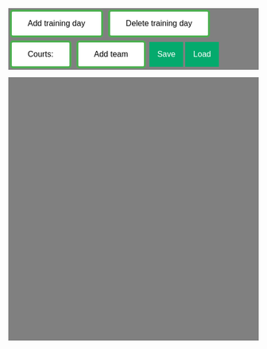 <section id="list" style="background-color: gray;">
    <div class="layout" id="Menu">
        <button class="button" id="add training day">Add training day</button>
        <button class="button" id="delete training day">Delete training day</button>
        <button class="button" id="set number courts">Courts:</button>
        <button class="button" id="add team">Add team</button>
        <button class="saveLoadButton" id="save button">Save</button>
        <div class = "dropdown">
            <button class="saveLoadButton" id="load button">Load</button>
            <div class="dropdown-content" id="load-dropdown">

            </div>
        </div>
        <button class="saveLoadButton" id="done button">Done</button>
    </div>
    <div class="layout" id="Menu2" style="display: none;">

        <div class = "dropdownclick">
            <button class="saveLoadButton" id="create team clash button">Create Team Clash</button>
            <div class="dropdownclick-content" id="load create team clash dropdown">

            </div>
        </div>

        <div class = "dropdown">
            <button class="saveLoadButton" id="team clash button">Team Clashes</button>
            <div class="dropdown-content" id="load team clash dropdown">

            </div>
        </div>

        <div class = "dropdownclick">
            <button class="saveLoadButton" id="create time clash button">Create Timeslot Clash</button>
            <div class="dropdownclick-content" id="load create time clash dropdown">

            </div>
        </div>

        <div class = "dropdown">
            <button class="saveLoadButton" id="time clash button">Timeslot Clashes</button>
            <div class="dropdown-content" id="load time clash dropdown">

            </div>
        </div>

        
        <button class="saveLoadButton" id="save2 button">Save</button>
        <div class = "dropdown">
            <button class="saveLoadButton" id="load2 button">Load</button>
            <div class="dropdown-content" id="load2-dropdown">

            </div>
        </div>
        <button class="saveLoadButton" id="done2 button">Done</button>
    </div>
    <div class="layout" id="Menu3" style="display: none;">
        <button class="saveLoadButton" id="lock button">lock</button>
        <button class="saveLoadButton" id="unlock button">unlock</button>
        <button class="button" id="score button" style="float: right; padding: 4px 4px">Score:<br> 85</button>
    </div>
</section>

<div class="grid-container" id="grid">
    
</div>

<script>

startCourtColor = '#c5c5c5';
document.body.style.backgroundColor = "black";

var numberOfDays = 0;
var numberOfCourts = 3;
var draggingOver = null;
var courtNumber = 0;
var currentSchedule;
var justSaved = false;
var teamClashList = [];
var timeClashList = [];
var clickToLock = false;
var clickToUnlock = false;

setupMenu1Buttons();
setupLoadSchedule();
window.onresize = windowResize;

function evaluateScore() {
    var score = 0;
    
    for (let i = 0; i < teamClashList.length; i++){
        var teamClash = teamClashList[i];
        
        for (let j = 0; j < timeClashList.length; j++){
            var timeClash = timeClashList[j];
            score -= clashEval(teamClash, timeClash);
        }
    }

    score -= 100*sameDayTrainingCheck();

    document.getElementById('score button').innerHTML = "Score: <br>" + score;

}

function sameDayTrainingCheck(){
    var days = document.getElementsByClassName('divDay');
    var clashCounter = 0;
    for (i = 0; i < days.length; i++){
        var teamNameList = [];
        var teams = days[i].getElementsByClassName('team');
        for (j = 0; j < teams.length; j++){
            if (teamNameList.includes(teams[j].innerHTML)){
                clashCounter++;
                console.log("Can not train twice per day, team: " + teams[j].innerHTML);
            }
            teamNameList.push(teams[j].innerHTML);
        }
    }
    return clashCounter;
}

function getTeamLocationName(team){
    return team.parentElement.parentElement.parentElement.firstChild.firstChild.innerHTML + ": " + team.parentElement.firstChild.innerHTML
}

function getDayNameFromTeam(team){
    return team.parentElement.parentElement.parentElement.firstChild.firstChild.innerHTML;
}

function clashEval(teamClash, timeClash){
    console.log("new clash");
    var teams = document.getElementsByClassName('team');
    var teams1 = [];
    var teams2 = [];
    
    var clashCounter = 0;
    for (let i = 0; i < teams.length; i++) {
        if (teams[i].id == teamClash[0]){
            teams1.push(teams[i]);
        }
        if (teams[i].id == teamClash[1]){
            teams2.push(teams[i]);
        }
    }
    for (let i = 0; i < teams1.length; i++){
        for (let j = 0; j < teams2.length; j++){

            var team1 = teams1[i];
            var team2 = teams2[j];
            var timeName1 = timeClash[0];
            var timeName2 = timeClash[1];
            var locationNameTeam1 = getTeamLocationName(team1);
            var locationNameTeam2 = getTeamLocationName(team2);
            
            if (locationNameTeam1 == timeName1 && locationNameTeam2 == timeName2){
                clashCounter++;
            }
            if (locationNameTeam2 == timeName1 && locationNameTeam1 == timeName2){
                clashCounter++;
            }
            if (locationNameTeam1 == locationNameTeam2){
                clashCounter += 2;
            }
        }
    }

    return clashCounter;

}

function getTeamNameList() {
    var teams = document.getElementsByClassName('team');
    var nameList = [];
    for (i = 0; i < teams.length; i++){
        if (!nameList.includes(teams[i].innerHTML)){
            nameList.push(teams[i].innerHTML);
        }
    }
    nameList.sort();
    return nameList;
}

function setupComplete(){
    if (!justSaved){
        if (!confirm('Continue without saving the current schedule?')) {
            return;
        }
    }
    var currentSchedule = makeJSONSchedule();
    document.getElementById("Menu2").style.display = "none";
    document.getElementById("Menu3").style.display = "block";
    setupMenu3Buttons();
    
} 
//----------------------------------------------------------------------------------
function updateTeamClashDropDown(){
    if (teamClashList == []){
        return;
    }
    var dropDownArea = document.getElementById('load team clash dropdown');
    removeAllChildren(dropDownArea);
    var dropDownList = [];
    for (let i = 0; i < teamClashList.length; i++){
        dropDown = document.createElement('a');
        dropDownList.push(dropDown);
        dropDownList[i].id = i;
        dropDownList[i].innerHTML = teamClashList[i][0] + " - " + teamClashList[i][1];
        dropDownList[i].classList += 'a';
        dropDownArea.appendChild(dropDownList[i]);
        dropDownList[i].onclick = function(event) {showTeamClash(teamClashList[i])};
    }
}

function showTeamClash(clash){
    if (event.ctrlKey){
        removeTeamClash(clash);
        return;
    }
    var teams = document.getElementsByClassName('team');
    for (let i = 0; i < teams.length; i++){

        if(teams[i].id == clash[0] || teams[i].id == clash[1]){
            teams[i].style.backgroundColor = '#8ea754';
        }
    }
    
    window.onclick = function(event) {
        if(event.target.innerHTML != getTeamClashName(clash) && event.target.id != 'team clash dropdown button'){
            for (let i = 0; i < teams.length; i++){
                teams[i].style.backgroundColor = startCourtColor;
            }
        }
    }
}

function arrayRemove(arr, value){
    for( var i = 0; i < arr.length; i++){                         
        if ( arr[i] === value) { 
            arr.splice(i, 1); 
            i--; 
        }
    }
}

function removeTeamClash(clash){
    arrayRemove(teamClashList, clash);
    updateTeamClashDropDown();
    justSaved = false;
}

function createTeamClashButton(){
    var teamNames = getTeamNameList();
    var dropDownArea = document.getElementById('load create team clash dropdown');
    removeAllChildren(dropDownArea);
    var dropDownList = [];

    for (let i = 0; i < teamNames.length; i++){
        dropDown = document.createElement('a');
        dropDownList.push(dropDown);
        dropDownList[i].id = "team clash dropdown button";
        dropDownList[i].innerHTML = teamNames[i];
        dropDownList[i].className = "a";
        dropDownArea.appendChild(dropDownList[i]);
        dropDownList[i].onclick = function() {nextTeamClashSelect(dropDownList[i].innerHTML, dropDownArea)};

    }
    dropDownArea.style.display = 'block';
    window.onclick = function(event) {

        if (event.target.className != 'saveLoadButton' && event.target.className != 'a') {
            dropDownArea.style.display = 'none';
        }
    }
}

function teamClashSelectComplete(first, second, dropDownArea){
    dropDownArea.style.display = 'none';
    removeAllChildren(dropDownArea);
    var thisClash = [first, second];
    teamClashList.push(thisClash);
    updateTeamClashDropDown();
    showTeamClash(thisClash);
    justSaved = false;
}

function nextTeamClashSelect(lastName, dropDownArea){
    removeAllChildren(dropDownArea);
    var teamNames = getTeamNameList();
    var dropDownList = [];
    for (let i = 0; i < teamNames.length; i++){
        dropDown = document.createElement('a');
        dropDownList.push(dropDown);
        dropDownList[i].id = "team clash dropdown button";
        dropDownList[i].innerHTML = teamNames[i];
        dropDownList[i].className = "a";
        if (teamNames[i] == lastName){
            dropDownList[i].style.backgroundColor = 'green';
        }
        dropDownArea.appendChild(dropDownList[i]);
        dropDownList[i].onclick = function() {teamClashSelectComplete(lastName, dropDownList[i].innerHTML, dropDownArea)};
    }
    window.onclick = function(event) {
        if (event.target.className != 'saveLoadButton' && event.target.className != 'a') {
            dropDownArea.style.display = 'none';
        }
    }
}
//------------------------------------------------------------------------------------------------
function getTimeNameList() {
    var times = document.getElementsByClassName('timeSlotGrid');
    var nameList = [];
    for (i = 0; i < times.length; i++){
        var name = times[i].parentElement.parentElement.firstChild.firstChild.innerHTML + ": " + times[i].firstChild.innerHTML;
        nameList.push(name);
    }
    nameList.sort();
    return nameList;
}


function updateTimeClashDropDown(){
    if (timeClashList == []){
        return;
    }
    var dropDownArea = document.getElementById('load time clash dropdown');
    removeAllChildren(dropDownArea);
    var dropDownList = [];
    for (let i = 0; i < timeClashList.length; i++){
        dropDown = document.createElement('a');
        dropDownList.push(dropDown);
        dropDownList[i].id = i;
        dropDownList[i].innerHTML = getTeamClashName(timeClashList[i]);
        dropDownList[i].classList += 'a';
        dropDownArea.appendChild(dropDownList[i]);
        dropDownList[i].onclick = function(event) {showTimeClash(timeClashList[i])};
    }
}

function getTeamClashName(clash){
    return clash[0] + " - " + clash[1];
}

function getTimeClashName(clash){
    return clash[0] + " - " + clash[1];
}

function showTimeClash(clash){
    if (event.ctrlKey){
        removeTimeClash(clash);
        return;
    }
    var times = document.getElementsByClassName('timeSlotGrid');
    for (let i = 0; i < times.length; i++){
        var completeSlotName = times[i].parentElement.parentElement.firstChild.firstChild.innerHTML + ": " + times[i].firstChild.innerHTML;
        if(completeSlotName == clash[0] || completeSlotName == clash[1]){
            times[i].firstChild.style.backgroundColor = '#8ea754';
        }
    }
    
    window.onclick = function(event) {
        if(event.target.innerHTML != getTimeClashName(clash) && event.target.id != 'time clash dropdown button'){
            for (let i = 0; i < times.length; i++){
                times[i].firstChild.style.backgroundColor = '#ffffff';
            }
        }
    }
}

function removeTimeClash(clash){
    arrayRemove(timeClashList, clash);
    updateTimeClashDropDown();
    justSaved = false;
}

function createTimeClashButton(){
    var timeNames = getTimeNameList();
    var dropDownArea = document.getElementById('load create time clash dropdown');
    removeAllChildren(dropDownArea);
    var dropDownList = [];
    for (let i = 0; i < timeNames.length; i++){
        dropDown = document.createElement('a');
        dropDownList.push(dropDown);
        dropDownList[i].id = "time clash dropdown button";
        dropDownList[i].innerHTML = timeNames[i];
        dropDownList[i].className = "a";
        dropDownArea.appendChild(dropDownList[i]);
        dropDownList[i].onclick = function() {nextTimeClashSelect(dropDownList[i].innerHTML, dropDownArea)};
    }
    dropDownArea.style.display = 'block';
    window.onclick = function(event) {
        if (event.target.className != 'saveLoadButton' && event.target.className != 'a') {
            dropDownArea.style.display = 'none';
        }
    }
}

function timeClashSelectComplete(first, second, dropDownArea){
    dropDownArea.style.display = 'none';
    removeAllChildren(dropDownArea);
    var thisClash = [first, second];
    timeClashList.push(thisClash);
    updateTimeClashDropDown();
    showTimeClash(thisClash);
    justSaved = false;
}

function nextTimeClashSelect(lastName, dropDownArea){

    removeAllChildren(dropDownArea);
    var timeNames = getTimeNameList();
    var dropDownList = [];
    for (let i = 0; i < timeNames.length; i++){
        dropDown = document.createElement('a');
        dropDownList.push(dropDown);
        dropDownList[i].id = "time clash dropdown button";
        dropDownList[i].innerHTML = timeNames[i];
        dropDownList[i].className = "a";
        if (timeNames[i] == lastName){
            dropDownList[i].style.backgroundColor = 'green';
        }
        dropDownArea.appendChild(dropDownList[i]);
        dropDownList[i].onclick = function() {timeClashSelectComplete(lastName, dropDownList[i].innerHTML, dropDownArea)};
    }
    window.onclick = function(event) {
        if (event.target.className != 'saveLoadButton' && event.target.className != 'a') {
            dropDownArea.style.display = 'none';
        }
    }
}

//-----------------------------------------------------------------------------

function setupMenu1Buttons() {
    document.getElementById("add training day").addEventListener ("click", createTrainingDay);
    document.getElementById("delete training day").addEventListener ("click", deleteTrainingDay);
    document.getElementById("set number courts").addEventListener ("click", setNumberCourts);
    document.getElementById("add team").addEventListener ("click", addTeam);
    document.getElementById("save button").addEventListener ("click", saveSchedule);
    document.getElementById("load button").addEventListener ("click", setupLoadSchedule);
    document.getElementById("done button").addEventListener ("click", scheduleDoneButton);
}

function setupMenu2Buttons(){
    document.getElementById("save2 button").onclick = function() {saveSchedulePlusClashes()};
    document.getElementById("load2 button").onclick = function() {setupLoad2Schedule()};
    document.getElementById("done2 button").onclick = function() {setupComplete()};
    // document.getElementById("team clash button").onclick = function() {teamClashButton()};
    document.getElementById("create team clash button").onclick = function() {createTeamClashButton()};
    document.getElementById("create time clash button").onclick = function() {createTimeClashButton()};
    updateTeamClashDropDown();
    updateTimeClashDropDown();
    removeTimeSlotButtons();
}

function setupMenu3Buttons(){
    document.getElementById("lock button").onclick = function() {lockTeamPosition()};
    document.getElementById("unlock button").onclick = function() {unlockTeamPosition()};
    evaluateScore();
}

function lockTeamPosition(){
    clickToLock = true;
}

function unlockTeamPosition(){
    clickToUnlock = true;
}

function updateDraggableProperty(team){
    if (clickToLock){
        team.draggable = false;
        clickToLock = false;
    }
    if (clickToUnlock){
        team.draggable = true;
        clickToUnlock = false
    }
}

function removeTimeSlotButtons(){
    var buttons1 = document.getElementsByClassName('timeSlotButton');
    var buttons2 = document.getElementsByClassName('deleteTimeSlotButton');
    for (let i = 0; i < buttons1.length; i++){
        buttons1[i].style.display = 'none';
        buttons2[i].style.display = 'none';
    }

}

function saveSchedulePlusClashes() {
    schedule = makeJSONSchedule();
    changeTeamIds();
    var inputField = document.createElement("INPUT");
    inputField.setAttribute("type", "text");
    inputField.setAttribute("value", "Save as:");
    var maxlength = 15;
    var button = document.getElementById("save2 button");
    button.replaceWith(inputField);
    inputField.addEventListener("keyup", function(event){
    
        if (event.key === "Enter"){
            if (inputField.value.length > maxlength) {
                inputField.value = inputField.value.substring(0, maxlength);
                return;
            }
            var scheduleName = inputField.value;
            inputField.replaceWith(button);
            localStorage.setItem(scheduleName, JSON.stringify(schedule));
        }
    });
    setupLoadSchedule();
    justSaved = true;
    evaluateScore();
}

function changeTeamIds() {
    var teams = document.getElementsByClassName('team');
    for (let i = 0; i < teams.length; i++){
        teams[i].id = teams[i].innerHTML;
    }
}

function scheduleDoneButton(){
    var currentSchedule = makeJSONSchedule();
    document.getElementById("Menu").style.display = "none";
    document.getElementById("Menu2").style.display = "block";
    changeTeamIds();
    setupMenu2Buttons();
    setupLoad2Schedule()
}

function renameAllEmptyCourts(name) {
    var allCourts = document.getElementsByClassName('court');
    for (i = 0; i < allCourts.length; i++){
        allCourts[i].innerHTML = name;
    }
}

function makeJSONSchedule() {
    var dayNameList = [];
    var numberTimeslotPerDayList = [];
    var numberOfCourtsPerTimeslotList = [];
    var timeslotDescriptionList = [];
    var courtNamesList = [];
    var dayCounter = numberOfDays;
    var days = document.getElementsByClassName("divDay");
    for (let i = 0; i < days.length; i++){
        dayNameList.push(days[i].firstChild.firstChild.innerHTML);
        var timeslots = days[i].getElementsByClassName("timeslotDescription");
        numberTimeslotPerDayList.push(timeslots.length);
        for (let j = 0; j < timeslots.length; j++){
            var courts = timeslots[j].parentElement.children;
            timeslotDescriptionList.push(timeslots[j].innerHTML);
            numberOfCourtsPerTimeslotList.push(courts.length - 1);
            for (let k = 1; k < courts.length; k++){
                courtNamesList.push(courts[k].innerHTML);
            }
        }
    }
    const schedule = {
        "number of days": numberOfDays,
        "day names": dayNameList,
        "timeslots per day": numberTimeslotPerDayList,
        "timeslot descriptions": timeslotDescriptionList,
        "courts per timeslot": numberOfCourtsPerTimeslotList,
        "court names": courtNamesList,
        "team clashes": teamClashList,
        "timeslot clashes": timeClashList
    };
    return schedule;
}

function saveSchedule() {
    renameAllEmptyCourts('-');
    changeTeamIds();
    schedule = makeJSONSchedule();

    var inputField = document.createElement("INPUT");
    inputField.setAttribute("type", "text");
    inputField.setAttribute("value", "Save as:");
    var maxlength = 15;
    var button = document.getElementById("save button");
    button.replaceWith(inputField);
    inputField.addEventListener("keyup", function(event){
    
        if (event.key === "Enter"){
            if (inputField.value.length > maxlength) {
                inputField.value = inputField.value.substring(0, maxlength);
                
                return;
            }
            var scheduleName = inputField.value;
            inputField.replaceWith(button);
            localStorage.setItem(scheduleName, JSON.stringify(schedule));
        }
    });
    setupLoadSchedule();
    justSaved = true;
    evaluateScore();
}

function deleteFromLocalStorage(str){
    localStorage.removeItem(str);
    setupLoadSchedule();
}

function loadSchedule(str) {
    if(event.ctrlKey){
        deleteFromLocalStorage(str);
        return;
    }
    
    var schedule = JSON.parse(localStorage.getItem(str));
    removeAllChildren(document.getElementById('grid'));
    numberOfDays = 0;
    var timeslot = 0;
    for (let i = 0; i < schedule["number of days"]; i++){
        createTrainingDay();
    }

    var days = document.getElementsByClassName('divDay');
    for (let i = 0; i < days.length; i++) {
        days[i].firstChild.firstChild.innerHTML = schedule["day names"][i];
        for (let j = 0; j < schedule["timeslots per day"][i]; j++){
            numberOfCourts = schedule["courts per timeslot"][timeslot];
            timeslot++
            addTimeSlot(days[i]);
        }
    }
    
    var timeslotCounter = 0;
    var courtNamesCounter = 0;
    var timeslots = document.getElementsByClassName('timeSlotGrid');
    for (let i = 0; i < timeslots.length; i++){
        children = timeslots[i].children;
        children[0].innerHTML = schedule["timeslot descriptions"][timeslotCounter];
        timeslotCounter++;
        if (children.length >= 1){
            for (let j = 1; j < children.length; j++){
                if (schedule["court names"][courtNamesCounter] != "-"){
                    children[j].className = 'team';
                }
                children[j].innerHTML = schedule["court names"][courtNamesCounter];
                courtNamesCounter++;
            }
        }
    }
    teamClashList = schedule["team clashes"];
    if (!teamClashList){
        teamClashList = [];
    }
    timeClashList = schedule["timeslot clashes"];
    if (!timeClashList){
        timeClashList = [];
    }
    updateTeamClashDropDown();
    updateTimeClashDropDown();
    if(document.getElementById('Menu2').style.display != 'none'){
        removeTimeSlotButtons();
    }
    justSaved = true;
    evaluateScore();
}

function removeAllChildren(parent){
    while (parent.firstChild) {
        parent.removeChild(parent.firstChild);
    }
}

function setupLoad2Schedule() {
    var scheduleNameList = [];
    for (let i = 0, len = localStorage.length; i < len; ++i ) {
        scheduleNameList.push(  localStorage.key( i ) );
    }
    scheduleNameList.sort();
    removeAllChildren(document.getElementById('load2-dropdown'));
    for (let i = 0; i < localStorage.length; i++){ 
        //localStorage.removeItem(localStorage.key( i ));
        var droppingDown = document.createElement('a')
        droppingDown.className = 'a';
        droppingDown.innerHTML = scheduleNameList[i];
        droppingDown.id = droppingDown.innerHTML;
        droppingDown.onclick = function(event) {loadSchedule(scheduleNameList[i])};
        document.getElementById('load2-dropdown').appendChild(droppingDown);
    }
}

function setupLoadSchedule() {
    var scheduleNameList = [];
    for (let i = 0, len = localStorage.length; i < len; ++i ) {
        scheduleNameList.push(  localStorage.key( i ) );
    }
    scheduleNameList.sort();
    removeAllChildren(document.getElementById('load-dropdown'));
    for (let i = 0; i < localStorage.length; i++){ 
        //localStorage.removeItem(localStorage.key( i ));
        var droppingDown = document.createElement('a')
        droppingDown.className = 'a';
        droppingDown.innerHTML = scheduleNameList[i];
        droppingDown.id = droppingDown.innerHTML;
        droppingDown.onclick = function(event) {loadSchedule(scheduleNameList[i])};
        document.getElementById('load-dropdown').appendChild(droppingDown);
    }
}

function addTeam() {
    
    var inputField = document.createElement("INPUT");
    inputField.setAttribute("type", "text");
    inputField.setAttribute("value", "Team name");
    document.getElementById("Menu").appendChild(inputField)
    var maxlength = 15;
    var button = document.getElementById("add team");
    button.replaceWith(inputField);
    inputField.addEventListener("keyup", function(event){
    
        if (event.key === "Enter"){
            if (inputField.value.length > maxlength) {
                inputField.value = inputField.value.substring(0, maxlength);
                return;
            }
            var teamName = inputField.value;
            
            var inputField2 = document.createElement("INPUT");
            inputField2.setAttribute("type", "text");
            inputField2.setAttribute("value", "Number of Practices");
            var maxlength = 1;
            inputField.replaceWith(inputField2);
            inputField2.addEventListener("keyup", function(event){
                if (event.key === "Enter"){
                    if (inputField2.value.length > maxlength) {
                        inputField2.value = 2;
                        return;
                    }
                    var numberOfPractices = parseInt(inputField2.value);
                    inputField2.replaceWith(button);
                    for (let i = 0; i < numberOfPractices; i++) {
                        var cell = document.getElementsByClassName('court');
                        if (cell[0]){
                            cell[0].innerHTML = teamName;
                            cell[0].className = 'team';
                        }
                    }
                    justSaved = false;
                    evaluateScore();
                }
            });
        } 
    });    
}

function setNumberCourts() {
    var inputField = document.createElement("INPUT");
    inputField.setAttribute("type", "text");
    inputField.setAttribute("value", numberOfCourts);
    document.getElementById("Menu").appendChild(inputField)
    var maxlength = 1;
    inputField.addEventListener("keyup", function(event){
        if (event.key === "Enter"){
            if (inputField.value.length > maxlength) {
                inputField.value = numberOfCourts
                return
            }
            numberOfCourts = parseInt(inputField.value);
            inputField.remove();
        }
    });
}

function windowResize() {
    numberOfCols = Math.max(1, Math.floor(document.getElementById('grid').offsetWidth/410));
    numberOfRows = Math.ceil(numberOfDays/numberOfCols);

    const width = "400px ";
    const auto = "auto "
    document.getElementById("grid").style.gridTemplateColumns = width.repeat(numberOfCols);
    document.getElementById("grid").style.gridTemplateRows = auto.repeat(numberOfRows);
}

function addTimeSlot(day){
    var newTimeSlot = document.createElement("divTimeSlot");
    newTimeSlot.className = "timeSlotGrid";

    var description = document.createElement("description");
    description.className = "timeslotDescription";
    description.innerHTML = "Time...";
    description.addEventListener('click', function(){editDayDescription(description)});
    newTimeSlot.appendChild(description);
    var courts = [];
    for (let i = 0; i < numberOfCourts; i++){
        courtNumber++;
        var id = "court_" + i;
        courts[i] = document.createElement(id);
        courts[i].className = "court";
        courts[i].draggable = true;
        courts[i].addEventListener('dragend', function(){endDrag(courts[i])});
        courts[i].addEventListener('dragenter', function(){dragEnter(courts[i])});
        courts[i].addEventListener('dragleave', function(){dragLeave(courts[i])});
        courts[i].addEventListener('mouseenter', function(){mouseEnter(courts[i])});
        courts[i].addEventListener('mouseleave', function(){mouseLeave(courts[i])});
        courts[i].addEventListener('click', function(){updateDraggableProperty(courts[i])});
        newTimeSlot.appendChild(courts[i]);
        courts[i].innerHTML = courtNumber;
    }

    day.lastChild.appendChild(newTimeSlot);
    
    resizeTimeSlot(newTimeSlot);
    justSaved = false;
    evaluateScore();
}

function swapNodes(n1, n2) {

    var p1 = n1.parentNode;
    var p2 = n2.parentNode;
    var i1, i2;

    if ( !p1 || !p2 || p1.isEqualNode(n2) || p2.isEqualNode(n1) ) return;

    for (var i = 0; i < p1.children.length; i++) {
        if (p1.children[i].isEqualNode(n1)) {
            i1 = i;
        }
    }
    for (var i = 0; i < p2.children.length; i++) {
        if (p2.children[i].isEqualNode(n2)) {
            i2 = i;
        }
    }

    if ( p1.isEqualNode(p2) && i1 < i2 ) {
        i2++;
    }
    p1.insertBefore(n2, p1.children[i1]);
    p2.insertBefore(n1, p2.children[i2]);
}

function endDrag(ele) {
    if (draggingOver){
        swapNodes(ele, draggingOver);
        if(ele != draggingOver){
            justSaved = false;
            
            evaluateScore();
        }
        draggingOver = null;
    }
}

function dragEnter(ele) {
    if (ele.draggable){
        ele.style.backgroundColor = 'red';
        draggingOver = ele;
    }
    
}

function dragLeave(ele) {
    ele.style.backgroundColor = startCourtColor;
}

function mouseEnter(ele) {
    ele.style.backgroundColor = 'rgb(255, 255, 177)';
}

function mouseLeave(ele) {
    ele.style.backgroundColor = startCourtColor;
}

function resizeTimeSlot(slot) {
    var width = (400 - 10*(numberOfCourts + 2)) / (numberOfCourts + 1) ;
    var string1 = "repeat( auto-fill, minmax(";
    var string2 = Math.floor(width).toString();
    var string3 = "px, 1fr) )";
    var fullstring = string1 + string2 + string3;

    slot.style.gridTemplateColumns = fullstring;
}

function deleteTimeSlot(day){
    if (day.lastChild.lastChild){
    day.lastChild.lastChild.remove()
    }
    justSaved = false;
    evaluateScore();
}

function makeHeader(day){
    var header = document.createElement("header");
    header.className = "dayHeader";
    
    var description = document.createElement("description");
    description.className = "dayDescription";
    description.innerHTML = "Day";
    description.addEventListener('click', function(){editDayDescription(description)});
    
    var newTimeSlotButton = document.createElement("divTimeSlotButton");
    newTimeSlotButton.className = "timeSlotButton";
    newTimeSlotButton.innerHTML = "+ slot"
    newTimeSlotButton.onclick = function() {addTimeSlot(day)}

    var deleteTimeSlotButton = document.createElement("divDeleteTimeSlotButton");
    deleteTimeSlotButton.className = "deleteTimeSlotButton";
    deleteTimeSlotButton.innerHTML = "- slot"
    deleteTimeSlotButton.onclick = function() {deleteTimeSlot(day)}

    header.appendChild(description);
    header.appendChild(newTimeSlotButton);
    header.appendChild(deleteTimeSlotButton);

    day.appendChild(header);
}

function makeGrid(day){
    var dayGrid = document.createElement("dayGrid");
    dayGrid.id = "dayGrid";
    dayGrid.className = "dayGrid";

    day.appendChild(dayGrid);
}

function createTrainingDay() {
    numberOfDays++;
    var newDay = document.createElement("div");
    newDay.className = "divDay";
    
    makeHeader(newDay);
    makeGrid(newDay);

    document.getElementById("grid").appendChild(newDay);

    windowResize();
    justSaved = false;
    evaluateScore();
}

function editDayDescription(description) {

    var inputField = document.createElement("INPUT");
    inputField.setAttribute("type", "text");
    inputField.setAttribute("value", description.innerHTML);
    description.replaceWith(inputField);
    var maxlength = 15;
    inputField.addEventListener("keyup", function(event){
        if (event.key === "Enter"){
            if (inputField.value.length > maxlength) {
                inputField.value = inputField.value.substring(0, maxlength);
            }
            description.innerHTML = inputField.value;
            inputField.replaceWith(description);
            justSaved = false;
            
        }
    });
    


}

function deleteTrainingDay() {
    numberOfDays--;
    if (document.getElementById("grid").lastChild){
        document.getElementById("grid").lastChild.remove();
    }
    windowResize();
    justSaved = false;
    evaluateScore();
}

</script>

<style>

    .grid-container {
    background-color: gray;
    margin: 0;
    padding: 15px 10px;
    list-style: none;
    -webkit-user-select: none;
    -moz-user-select: none;
    user-select: none;
    display: grid;
    grid-gap: 5px;
    grid-template-columns: auto;
    /*   grid-template-columns: repeat(auto-fit, minmax(300px, 300px));
    grid-template-rows: repeat(5, 200px); */
    grid-auto-flow: row dense;
    min-height: 500px;
    }

    
    .layout {
    color: rgb(0, 0, 0);
    margin-bottom: 15px;
    }

    .label {
        margin-right: 15px;
        cursor: pointer;
    }

    .inside {
      background-color: #8ea754;
    }
    
    .divDay {
        cursor: move;
        padding: 10px 10px;
        font-size: 10px;
        background-color: #e0e0e0;
        min-height: 200px;
    }
    
    .dayHeader {
        display: grid;
        grid-gap: 5px;
        grid-template-columns: repeat( auto-fill, minmax(100px, 1fr) );
        grid-template-rows: 30px;
        grid-auto-flow: row dense;
    }

    .timeSlotGrid {
        display: grid;
        grid-gap: 5px;
        grid-template-columns: repeat( auto-fill, minmax(20px, 1fr) );
        grid-template-rows: 40px;
        grid-auto-flow: row dense;
    }

    .dayGrid {
        display: grid;
        padding: 10px 0px;
        grid-gap: 5px;
        grid-template-columns: auto;
        grid-template-rows: auto;
        grid-auto-flow: row dense;
    }
    
    .dayDescription {
        background-color: #ffffff; /* Green */
        border-radius: 5px;
        color: rgb(0, 0, 0);
        padding: 5px 10px;
        width: fill;
        max-height: 100%;
        text-align: center;
        text-decoration: none;
        display: inline-block;
        font-size: 16px;
    }
    .timeslotDescription {
        background-color: #ffffff; /* Green */
        border-radius: 5px;
        color: rgb(0, 0, 0);
        padding: 5px 10px;
        width: fill;
        max-height: 100%;
        text-align: center;
        text-decoration: none;
        display: inline-block;
        font-size: 16px;
    }
    .timeSlotButton {
        background-color: white; /* Green */
        border: 4px solid #4CAF50;
        color: rgb(0, 0, 0);
        padding: 3px 3px;
        width: fill;
        max-height: 100%;
        text-align: center;
        text-decoration: none;
        display: inline-block;
        font-size: 16px;
    }
    .timeSlotButton:hover {
        background-color: #4CAF50;
    }
    .deleteTimeSlotButton {
        background-color: white; /* Green */
        border: 4px solid red;
        color: rgb(0, 0, 0);
        padding: 3px 3px;
        width: fill;
        max-height: 100%;
        text-align: center;
        text-decoration: none;
        display: inline-block;
        font-size: 16px;
    }
    .deleteTimeSlotButton:hover{
        background-color: red;
    }

    .button {
        background-color: white; /* Green */
        border: 4px solid #4CAF50;
        border-radius: 6px;
        color: #000000;
        margin: 3px 3px;
        padding: 15px 32px;
        text-align: center;
        text-decoration: none;
        display: inline-block;
        font-size: 16px;
    }
    .button:hover{
        background-color: #4CAF50;
    }
    .court {
        background-color: #c5c5c5; /* Green */
        border: red;
        color: rgb(0, 0, 0);
        padding: 5px 10px;
        width: fill;
        max-height: 100%;
        text-align: center;
        text-decoration: none;
        display: inline-block;
        font-size: 16px;
    }
    .court:hover {
        background-color: rgb(255, 255, 177);
    }
    .team {
        background-color: #c5c5c5; /* Green */
        border: red;
        color: rgb(0, 0, 0);
        padding: 10px 0px;
        width: fill;
        max-height: 100%;
        text-align: center;
        text-decoration: none;
        display: inline-block;
        font-size: 16px;
    }
    .team:hover {
        background-color: rgb(255, 255, 177);
    }   
    

    .saveLoadButton:hover{
        background-color: #4CAF50;
    }
    .saveLoadButton {
    background-color: #04AA6D;
    color: white;
    padding: 16px;
    font-size: 16px;
    border: none;
    }
    /* The container <div> - needed to position the dropdown content */
    .dropdownclick {
    position: relative;
    display: inline-block;
    }

    /* Dropdown Content (Hidden by Default) */
    .dropdownclick-content {
    display: none;
    position: absolute;
    background-color: #f1f1f1;
    min-width: 160px;
    box-shadow: 0px 8px 16px 0px rgba(0,0,0,0.2);
    z-index: 1;
    }

    /* Links inside the dropdown */
    .dropdownclick-content a {
    color: black;
    padding: 12px 16px;
    text-decoration: none;
    display: block;
    }

    /* Change color of dropdown links on hover */
    .dropdownclick-content a:hover {background-color: rgb(219, 240, 195);}

    /* Change the background color of the dropdown button when the dropdown content is shown */
    .dropdownclick:hover .saveLoadButton {background-color: #3e8e41;}



    /* The container <div> - needed to position the dropdown content */
    .dropdown {
    position: relative;
    display: inline-block;
    }

    /* Dropdown Content (Hidden by Default) */
    .dropdown-content {
    display: none;
    position: absolute;
    background-color: #f1f1f1;
    min-width: 160px;
    box-shadow: 0px 8px 16px 0px rgba(0,0,0,0.2);
    z-index: 1;
    }

    /* Links inside the dropdown */
    .dropdown-content a {
    color: black;
    padding: 12px 16px;
    text-decoration: none;
    display: block;
    }

    /* Change color of dropdown links on hover */
    .dropdown-content a:hover {background-color: rgb(219, 240, 195);}

    /* Show the dropdown menu on hover */
    .dropdown:hover .dropdown-content {display: block;}

    /* Change the background color of the dropdown button when the dropdown content is shown */
    .dropdown:hover .saveLoadButton {background-color: #3e8e41;}
    
    </style>
    

